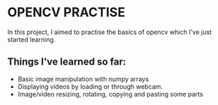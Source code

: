 # OPENCV PRACTISE
In this project, I aimed to practise the basics of opencv which I've just started learning.

## Things I've learned so far:
- Basic image manipulation with numpy arrays
- Displaying videos by loading or through webcam.
- Image/video resizing, rotating, copying and pasting some parts

